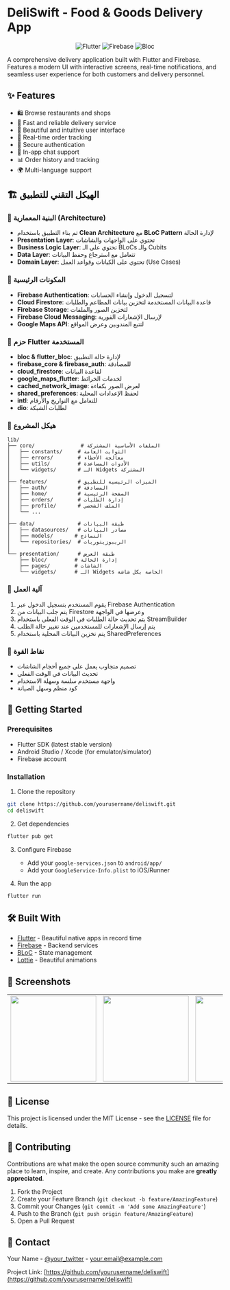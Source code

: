 # DeliSwift - Food & Goods Delivery App

<p align="center">
  <img src="https://img.shields.io/badge/Flutter-02569B?style=for-the-badge&logo=flutter&logoColor=white" alt="Flutter">
  <img src="https://img.shields.io/badge/Firebase-FFCA28?style=for-the-badge&logo=firebase&logoColor=black" alt="Firebase">
  <img src="https://img.shields.io/badge/Bloc-2B579A?style=for-the-badge&logo=bloc&logoColor=white" alt="Bloc">
</p>

A comprehensive delivery application built with Flutter and Firebase. Features a modern UI with interactive screens, real-time notifications, and seamless user experience for both customers and delivery personnel.

## ✨ Features

- 🛍️ Browse restaurants and shops
- 🚀 Fast and reliable delivery service
- 📱 Beautiful and intuitive user interface
- 🔔 Real-time order tracking
- 🔐 Secure authentication
- 💬 In-app chat support
- 📊 Order history and tracking
- 🌍 Multi-language support

## 🏗️ الهيكل التقني للتطبيق

### 🔹 البنية المعمارية (Architecture)
- تم بناء التطبيق باستخدام **Clean Architecture** مع **BLoC Pattern** لإدارة الحالة
- **Presentation Layer**: تحتوي على الواجهات والشاشات
- **Business Logic Layer**: تحتوي على الـ BLoCs والـ Cubits
- **Data Layer**: تتعامل مع استرجاع وحفظ البيانات
- **Domain Layer**: تحتوي على الكيانات وقواعد العمل (Use Cases)

### 🔹 المكونات الرئيسية
- **Firebase Authentication**: لتسجيل الدخول وإنشاء الحسابات
- **Cloud Firestore**: قاعدة البيانات المستخدمة لتخزين بيانات المطاعم والطلبات
- **Firebase Storage**: لتخزين الصور والملفات
- **Firebase Cloud Messaging**: لإرسال الإشعارات الفورية
- **Google Maps API**: لتتبع المندوبين وعرض المواقع

### 🔹 حزم Flutter المستخدمة
- **bloc & flutter_bloc**: لإدارة حالة التطبيق
- **firebase_core & firebase_auth**: للمصادقة
- **cloud_firestore**: لقاعدة البيانات
- **google_maps_flutter**: لخدمات الخرائط
- **cached_network_image**: لعرض الصور بكفاءة
- **shared_preferences**: لحفظ الإعدادات المحلية
- **intl**: للتعامل مع التواريخ والأرقام
- **dio**: لطلبات الشبكة

### 🔹 هيكل المشروع
```
lib/
├── core/               # الملفات الأساسية المشتركة
│   ├── constants/     # الثوابت العامة
│   ├── errors/        # معالجة الأخطاء
│   ├── utils/         # الأدوات المساعدة
│   └── widgets/       # الـ Widgets المشتركة
│
├── features/          # الميزات الرئيسية للتطبيق
│   ├── auth/          # المصادقة
│   ├── home/          # الصفحة الرئيسية
│   ├── orders/        # إدارة الطلبات
│   ├── profile/       # الملف الشخصي
│   └── ...
│
├── data/              # طبقة البيانات
│   ├── datasources/   # مصادر البيانات
│   ├── models/       # النماذج
│   └── repositories/  # الريبوزيتوريات
│
└── presentation/      # طبقة العرض
    ├── bloc/         # إدارة الحالة
    ├── pages/        # الشاشات
    └── widgets/      # الـ Widgets الخاصة بكل شاشة
```

### 🔹 آلية العمل
1. يقوم المستخدم بتسجيل الدخول عبر Firebase Authentication
2. يتم جلب البيانات من Firestore وعرضها في الواجهة
3. يتم تحديث حالة الطلبات في الوقت الفعلي باستخدام StreamBuilder
4. يتم إرسال الإشعارات للمستخدمين عند تغيير حالة الطلب
5. يتم تخزين البيانات المحلية باستخدام SharedPreferences

### 🔹 نقاط القوة
- تصميم متجاوب يعمل على جميع أحجام الشاشات
- تحديث البيانات في الوقت الفعلي
- واجهة مستخدم سلسة وسهلة الاستخدام
- كود منظم وسهل الصيانة

## 🚀 Getting Started

### Prerequisites

- Flutter SDK (latest stable version)
- Android Studio / Xcode (for emulator/simulator)
- Firebase account

### Installation

1. Clone the repository
```bash
git clone https://github.com/yourusername/deliswift.git
cd deliswift
```

2. Get dependencies
```bash
flutter pub get
```

3. Configure Firebase
   - Add your `google-services.json` to `android/app/`
   - Add your `GoogleService-Info.plist` to iOS/Runner

4. Run the app
```bash
flutter run
```

## 🛠️ Built With

- [Flutter](https://flutter.dev/) - Beautiful native apps in record time
- [Firebase](https://firebase.google.com/) - Backend services
- [BLoC](https://bloclibrary.dev/) - State management
- [Lottie](https://lottiefiles.com/) - Beautiful animations

## 📱 Screenshots

| | | |
|:-------------------------:|:-------------------------:|:-------------------------:|
| <img src="screenshots/screen1.png" width=200> | <img src="screenshots/screen2.png" width=200> | <img src="screenshots/screen3.png" width=200> |

## 📄 License

This project is licensed under the MIT License - see the [LICENSE](LICENSE) file for details.

## 👥 Contributing

Contributions are what make the open source community such an amazing place to learn, inspire, and create. Any contributions you make are **greatly appreciated**.

1. Fork the Project
2. Create your Feature Branch (`git checkout -b feature/AmazingFeature`)
3. Commit your Changes (`git commit -m 'Add some AmazingFeature'`)
4. Push to the Branch (`git push origin feature/AmazingFeature`)
5. Open a Pull Request

## 📧 Contact

Your Name - [@your_twitter](https://twitter.com/your_twitter) - your.email@example.com

Project Link: [https://github.com/yourusername/deliswift](https://github.com/yourusername/deliswift)
